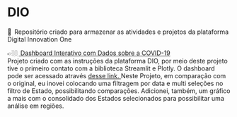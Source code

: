 # DIO
🎲   Repositório criado para armazenar as atividades e projetos da plataforma Digital Innovation One

👉🏼 <a href = "GraficosCOVID"> Dashboard Interativo com Dados sobre a COVID-19 </a> <br>
Projeto criado com as instruções da plataforma DIO, por meio deste projeto tive o primeiro contato com a biblioteca Streamlit e Plotly. O dashboard pode ser acessado
através <a href="https://venanciofmoura-dio-graficoscovidmain-wrmt2z.streamlit.app/"> desse link. </a> Neste Projeto, em comparação com o original, eu inovei colocando 
uma filtragem por data e  multi seleções no filtro de Estado, possibilitando comparações. Adicionei, também, um gráfico a mais com o consolidado dos Estados selecionados
para possibilitar uma análise em regiões.

